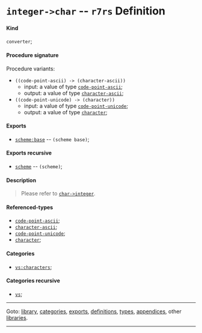

<a id='definition__r7rs__integer-_3e_char'></a>

# `integer->char` -- `r7rs` Definition


<a id='definition__r7rs__integer-_3e_char__kind'></a>

#### Kind

`converter`;


<a id='definition__r7rs__integer-_3e_char__procedure-signature'></a>

#### Procedure signature

Procedure variants:
 * `((code-point-ascii) -> (character-ascii))`
   * input: a value of type [`code-point-ascii`](../../r7rs/types/code-point-ascii.md#type__r7rs__code-point-ascii);
   * output: a value of type [`character-ascii`](../../r7rs/types/character-ascii.md#type__r7rs__character-ascii);
 * `((code-point-unicode) -> (character))`
   * input: a value of type [`code-point-unicode`](../../r7rs/types/code-point-unicode.md#type__r7rs__code-point-unicode);
   * output: a value of type [`character`](../../r7rs/types/character.md#type__r7rs__character);


<a id='definition__r7rs__integer-_3e_char__exports'></a>

#### Exports

 * [`scheme:base`](../../r7rs/exports/scheme_3a_base.md#export__r7rs__scheme_3a_base) -- `(scheme base)`;


<a id='definition__r7rs__integer-_3e_char__exports-recursive'></a>

#### Exports recursive

 * [`scheme`](../../r7rs/exports/scheme.md#export__r7rs__scheme) -- `(scheme)`;


<a id='definition__r7rs__integer-_3e_char__description'></a>

#### Description

> Please refer to [`char->integer`](../../r7rs/definitions/char-_3e_integer.md#definition__r7rs__char-_3e_integer).


<a id='definition__r7rs__integer-_3e_char__referenced-types'></a>

#### Referenced-types

 * [`code-point-ascii`](../../r7rs/types/code-point-ascii.md#type__r7rs__code-point-ascii);
 * [`character-ascii`](../../r7rs/types/character-ascii.md#type__r7rs__character-ascii);
 * [`code-point-unicode`](../../r7rs/types/code-point-unicode.md#type__r7rs__code-point-unicode);
 * [`character`](../../r7rs/types/character.md#type__r7rs__character);


<a id='definition__r7rs__integer-_3e_char__categories'></a>

#### Categories

 * [`vs:characters`](../../vonuvoli/categories/vs_3a_characters.md#category__vonuvoli__vs_3a_characters);


<a id='definition__r7rs__integer-_3e_char__categories-recursive'></a>

#### Categories recursive

 * [`vs`](../../vonuvoli/categories/vs.md#category__vonuvoli__vs);

----

Goto: [library](../../r7rs/_index.md#library__r7rs), [categories](../../r7rs/categories/_index.md#toc__r7rs__categories), [exports](../../r7rs/exports/_index.md#toc__r7rs__exports), [definitions](../../r7rs/definitions/_index.md#toc__r7rs__definitions), [types](../../r7rs/types/_index.md#toc__r7rs__types), [appendices](../../r7rs/appendices/_index.md#toc__r7rs__appendices), other [libraries](../../_libraries.md#toc__libraries).

----


